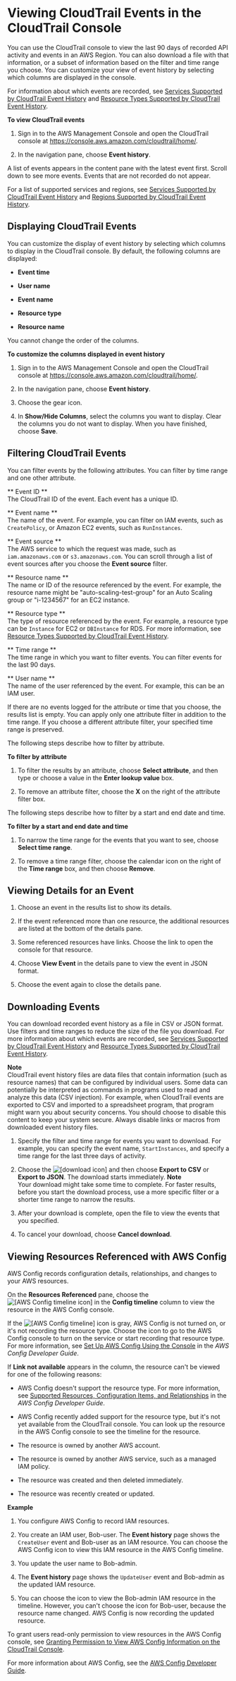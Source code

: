 # Viewing CloudTrail Events in the CloudTrail Console<a name="view-cloudtrail-events-console"></a>

You can use the CloudTrail console to view the last 90 days of recorded API activity and events in an AWS Region\. You can also download a file with that information, or a subset of information based on the filter and time range you choose\. You can customize your view of event history by selecting which columns are displayed in the console\.

For information about which events are recorded, see [Services Supported by CloudTrail Event History](view-cloudtrail-events-supported-services.md) and [Resource Types Supported by CloudTrail Event History](view-cloudtrail-events-supported-resource-types.md)\.

**To view CloudTrail events**

1. Sign in to the AWS Management Console and open the CloudTrail console at [https://console\.aws\.amazon\.com/cloudtrail/home/](https://console.aws.amazon.com/cloudtrail/home/)\.

1. In the navigation pane, choose **Event history**\. 

A list of events appears in the content pane with the latest event first\. Scroll down to see more events\. Events that are not recorded do not appear\.

For a list of supported services and regions, see [Services Supported by CloudTrail Event History](view-cloudtrail-events-supported-services.md) and [Regions Supported by CloudTrail Event History](view-cloudtrail-events-supported-regions.md)\.



## Displaying CloudTrail Events<a name="displaying-cloudtrail-events"></a>

You can customize the display of event history by selecting which columns to display in the CloudTrail console\. By default, the following columns are displayed:

+ **Event time**

+ **User name**

+ **Event name**

+ **Resource type**

+ **Resource name**

You cannot change the order of the columns\.

**To customize the columns displayed in event history**

1. Sign in to the AWS Management Console and open the CloudTrail console at [https://console\.aws\.amazon\.com/cloudtrail/home/](https://console.aws.amazon.com/cloudtrail/home/)\.

1. In the navigation pane, choose **Event history**\. 

1. Choose the gear icon\.

1. In **Show/Hide Columns**, select the columns you want to display\. Clear the columns you do not want to display\. When you have finished, choose **Save**\.

## Filtering CloudTrail Events<a name="filtering-cloudtrail-events"></a>

 You can filter events by the following attributes\. You can filter by time range and one other attribute\.

** Event ID **  
The CloudTrail ID of the event\. Each event has a unique ID\.

** Event name **  
The name of the event\. For example, you can filter on IAM events, such as `CreatePolicy`, or Amazon EC2 events, such as `RunInstances`\.

** Event source **  
The AWS service to which the request was made, such as `iam.amazonaws.com` or `s3.amazonaws.com`\. You can scroll through a list of event sources after you choose the **Event source** filter\. 

** Resource name **  
The name or ID of the resource referenced by the event\. For example, the resource name might be "auto\-scaling\-test\-group" for an Auto Scaling group or "i\-1234567" for an EC2 instance\.

** Resource type **  
The type of resource referenced by the event\. For example, a resource type can be `Instance` for EC2 or `DBInstance` for RDS\. For more information, see [Resource Types Supported by CloudTrail Event History](view-cloudtrail-events-supported-resource-types.md)\.

** Time range **  
The time range in which you want to filter events\. You can filter events for the last 90 days\.

** User name **  
The name of the user referenced by the event\. For example, this can be an IAM user\.

If there are no events logged for the attribute or time that you choose, the results list is empty\. You can apply only one attribute filter in addition to the time range\. If you choose a different attribute filter, your specified time range is preserved\.

The following steps describe how to filter by attribute\. 

**To filter by attribute**

1. To filter the results by an attribute, choose **Select attribute**, and then type or choose a value in the **Enter lookup value** box\.

1. To remove an attribute filter, choose the **X** on the right of the attribute filter box\.

The following steps describe how to filter by a start and end date and time\.

**To filter by a start and end date and time**

1. To narrow the time range for the events that you want to see, choose **Select time range**\.

1. To remove a time range filter, choose the calendar icon on the right of the **Time range** box, and then choose **Remove**\.

## Viewing Details for an Event<a name="viewing-details-for-an-event"></a>

1. Choose an event in the results list to show its details\.

1. If the event referenced more than one resource, the additional resources are listed at the bottom of the details pane\. 

1. Some referenced resources have links\. Choose the link to open the console for that resource\.

1. Choose **View Event** in the details pane to view the event in JSON format\. 

1. Choose the event again to close the details pane\. 

## Downloading Events<a name="downloading-events"></a>

You can download recorded event history as a file in CSV or JSON format\. Use filters and time ranges to reduce the size of the file you download\. For more information about which events are recorded, see [Services Supported by CloudTrail Event History](view-cloudtrail-events-supported-services.md) and [Resource Types Supported by CloudTrail Event History](view-cloudtrail-events-supported-resource-types.md)\.

**Note**  
CloudTrail event history files are data files that contain information \(such as resource names\) that can be configured by individual users\. Some data can potentially be interpreted as commands in programs used to read and analyze this data \(CSV injection\)\. For example, when CloudTrail events are exported to CSV and imported to a spreadsheet program, that program might warn you about security concerns\. You should choose to disable this content to keep your system secure\. Always disable links or macros from downloaded event history files\.

1. Specify the filter and time range for events you want to download\. For example, you can specify the event name, `StartInstances`, and specify a time range for the last three days of activity\.

1. Choose the ![\[download icon\]](http://docs.aws.amazon.com/awscloudtrail/latest/userguide/images/history-download.png) and then choose **Export to CSV** or **Export to JSON**\. The download starts immediately\.
**Note**  
Your download might take some time to complete\. For faster results, before you start the download process, use a more specific filter or a shorter time range to narrow the results\.

1. After your download is complete, open the file to view the events that you specified\.

1. To cancel your download, choose **Cancel download**\.

## Viewing Resources Referenced with AWS Config<a name="viewing-resources-config"></a>

AWS Config records configuration details, relationships, and changes to your AWS resources\. 

On the **Resources Referenced** pane, choose the ![\[AWS Config timeline icon\]](http://docs.aws.amazon.com/awscloudtrail/latest/userguide/images/config-timeline.png) in the **Config timeline** column to view the resource in the AWS Config console\.

If the ![\[AWS Config timeline\]](http://docs.aws.amazon.com/awscloudtrail/latest/userguide/images/config-timeline-gray.png) icon is gray, AWS Config is not turned on, or it's not recording the resource type\. Choose the icon to go to the AWS Config console to turn on the service or start recording that resource type\. For more information, see [Set Up AWS Config Using the Console](http://docs.aws.amazon.com/config/latest/developerguide/gs-console.html) in the *AWS Config Developer Guide*\.

If **Link not available** appears in the column, the resource can't be viewed for one of the following reasons:

+  AWS Config doesn't support the resource type\. For more information, see [Supported Resources, Configuration Items, and Relationships](http://docs.aws.amazon.com/config/latest/developerguide/resource-config-reference.html) in the *AWS Config Developer Guide*\.

+ AWS Config recently added support for the resource type, but it's not yet available from the CloudTrail console\. You can look up the resource in the AWS Config console to see the timeline for the resource\.

+ The resource is owned by another AWS account\.

+ The resource is owned by another AWS service, such as a managed IAM policy\.

+ The resource was created and then deleted immediately\.

+ The resource was recently created or updated\.

**Example**  

1. You configure AWS Config to record IAM resources\.

1. You create an IAM user, Bob\-user\. The **Event history** page shows the `CreateUser` event and Bob\-user as an IAM resource\. You can choose the AWS Config icon to view this IAM resource in the AWS Config timeline\.

1.  You update the user name to Bob\-admin\. 

1. The **Event history** page shows the `UpdateUser` event and Bob\-admin as the updated IAM resource\.

1. You can choose the icon to view the Bob\-admin IAM resource in the timeline\. However, you can't choose the icon for Bob\-user, because the resource name changed\. AWS Config is now recording the updated resource\.

To grant users read\-only permission to view resources in the AWS Config console, see [Granting Permission to View AWS Config Information on the CloudTrail Console](grant-custom-permissions-for-cloudtrail-users.md#grant-aws-config-permissions-for-cloudtrail-users)\.

For more information about AWS Config, see the [AWS Config Developer Guide](http://docs.aws.amazon.com/config/latest/developerguide/)\.